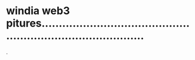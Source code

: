 # windia web3 pitures...................................................................................
.
